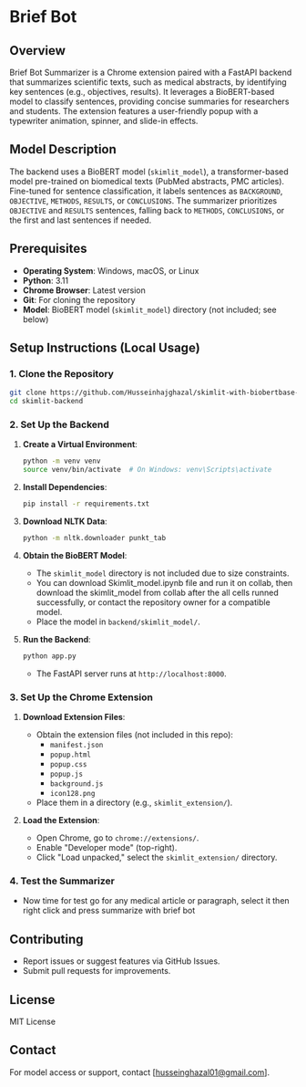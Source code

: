 # Brief Bot

## Overview

Brief Bot Summarizer is a Chrome extension paired with a FastAPI backend that summarizes scientific texts, such as medical abstracts, by identifying key sentences (e.g., objectives, results). It leverages a BioBERT-based model to classify sentences, providing concise summaries for researchers and students. The extension features a user-friendly popup with a typewriter animation, spinner, and slide-in effects.

## Model Description

The backend uses a BioBERT model (`skimlit_model`), a transformer-based model pre-trained on biomedical texts (PubMed abstracts, PMC articles). Fine-tuned for sentence classification, it labels sentences as `BACKGROUND`, `OBJECTIVE`, `METHODS`, `RESULTS`, or `CONCLUSIONS`. The summarizer prioritizes `OBJECTIVE` and `RESULTS` sentences, falling back to `METHODS`, `CONCLUSIONS`, or the first and last sentences if needed.

## Prerequisites

- **Operating System**: Windows, macOS, or Linux
- **Python**: 3.11
- **Chrome Browser**: Latest version
- **Git**: For cloning the repository
- **Model**: BioBERT model (`skimlit_model`) directory (not included; see below)

## Setup Instructions (Local Usage)

### 1. Clone the Repository

```bash
git clone https://github.com/Husseinhajghazal/skimlit-with-biobertbase-model.git
cd skimlit-backend
```

### 2. Set Up the Backend

1. **Create a Virtual Environment**:

   ```bash
   python -m venv venv
   source venv/bin/activate  # On Windows: venv\Scripts\activate
   ```

2. **Install Dependencies**:

   ```bash
   pip install -r requirements.txt
   ```

3. **Download NLTK Data**:

   ```bash
   python -m nltk.downloader punkt_tab
   ```

4. **Obtain the BioBERT Model**:

   - The `skimlit_model` directory is not included due to size constraints.
   - You can download Skimlit_model.ipynb file and run it on collab, then download the skimlit_model from collab after the all cells runned successfully, or contact the repository owner for a compatible model.
   - Place the model in `backend/skimlit_model/`.

5. **Run the Backend**:
   ```bash
   python app.py
   ```
   - The FastAPI server runs at `http://localhost:8000`.

### 3. Set Up the Chrome Extension

1. **Download Extension Files**:

   - Obtain the extension files (not included in this repo):
     - `manifest.json`
     - `popup.html`
     - `popup.css`
     - `popup.js`
     - `background.js`
     - `icon128.png`
   - Place them in a directory (e.g., `skimlit_extension/`).

2. **Load the Extension**:
   - Open Chrome, go to `chrome://extensions/`.
   - Enable "Developer mode" (top-right).
   - Click "Load unpacked," select the `skimlit_extension/` directory.

### 4. Test the Summarizer

- Now time for test go for any medical article or paragraph, select it then right click and press summarize with brief bot

## Contributing

- Report issues or suggest features via GitHub Issues.
- Submit pull requests for improvements.

## License

MIT License

## Contact

For model access or support, contact [husseinghazal01@gmail.com].
